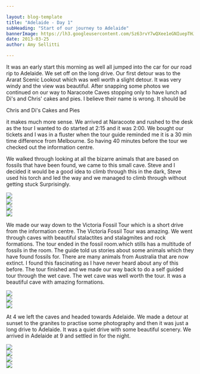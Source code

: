 ```yaml
---

layout: blog-template
title: "Adelaide - Day 1"
subHeading: "Start of our journey to Adelaide"
bannerImage: https://lh3.googleusercontent.com/Sz63rvY7wQXee1eGNIuepTHJJD21PN2I8EHlle1WbnA6WmsvZM6mZPIrGYRM4j7Lk153QBSjjz9i8V9RV3rLRIMEOviGgPuiYelmDZJBbLIOKav-1SH7f2oX8yIANFl-Wl1Hx05iMA
date: 2013-03-25
author: Amy Sellitti

---
```

It was an early start this morning as well all jumped into the car for our road rip to Adelaide. We set off on the long drive. Our first detour was to the Ararat Scenic Lookout which was well worth a slight detour. It was very windy and the view was beautiful. After snapping some photos  we continued on our way to Naracoote Caves stopping only to have lunch ad Di's and Chris' cakes and pies. I believe their name is wrong. It should be 

Chris and Di's
Cakes and Pies

it makes much more sense. We arrived at Naracoote and rushed to the desk as the tour I wanted to do started at 2:15 and it was 2:00. We bought our tickets and I was in a fluster when the tour guide reminded me it is a 30 min time difference from Melbourne. So having 40 minutes before the tour we checked out the information centre.

We walked through looking at all the bizarre animals that are based on fossils that have been found, we came to this small cave. Steve and I decided it would be a good idea to climb through this in the dark, Steve used his torch and led the way and we managed to climb through without getting stuck Surprisingly.

<div class="center-image"><img src="https://lh3.googleusercontent.com/LJ1x8osRopMRp_iLq8Xup_S6f-QHtiW6CJI1Aa0P_sOdGGJyZflUgR1A83eZ2EqQrrS6lkIIU-CIjQVaI5cg36vc03ytQ_3zx6R173Wji74w_egzXXVpK7OrKZr5W7Yw-_4fPSMzZg" /></div>
<div class="center-image"><img src="https://lh3.googleusercontent.com/o3aP36P-qPX_vvyfXkCKworPWDIOwJNG0-zCSl6yeC2ZgizvMKrTqSIB9UBe2Uytf5plxrsDfwVIZEnCcj5La5PxaAbTfmNbQd6aYmVoM5PTHzg_Ycd1xTD2VsWTO13GVPgvMst48A" /></div>
<div class="center-image"><img src="https://lh3.googleusercontent.com/8kwc-KcZAxrm2eXl34_Jkze5yL3iSVzb6snA3T2iT8qUG_YpCfoOYTobFSDT3Jp_dga5N3YJcqaELxJwu3gwgHbNFJAyPpcNIoi4m1pFYc8_izgEqkuiU3gKMYtj_GE1A0Y_n_PXZw" /></div>
<div class="center-image"><img src="https://lh3.googleusercontent.com/YWkKWLe-Vf3U-OeBtr_48S16eRl0Phg1Qs0xXGE8fELdVTh2KK_n6eNwlnHSnBaqQCGCS8ukU_B8qk1yE3fRh65IFEpSfx-h467Hs5CjqEPSeM__Gm6tRDum46ziLVjfbBg6x0lZzA" /></div>

We made our way down to the Victoria Fossil Tour which is a short drive from the information centre. The Victoria Fossil Tour was amazing. We went through caves with beautiful stalactites and stalagmites and rock formations. The tour ended in the fossil room.which stills has a multitude of fossils in the room. The guide told us stories about some animals which they have found fossils for. There are many animals from Australia that are now extinct. I found this fascinating as I have never heard about any of this before. The tour finished and we made our way back to do a self guided tour through the wet cave. The wet cave was well worth the tour. It was a beautiful cave with amazing formations. 

<div class="center-image"><img src="https://lh3.googleusercontent.com/kIozriCVSm6inWmlqwgkt9pPtAccHuyaQ1b8y9zI9MHFxHgX6MvY-_kqcwlkxcZTBtuLWfICQtVPU7jDi80mkHC8TpmacIODOnQ44JCG_w4Ec7Zsuh61I6bItpOpepf38vT33biSfA" /></div>
<div class="center-image"><img src="https://lh3.googleusercontent.com/JMpv_4MRNCnhelXR9rFWs5lpxVV4fWyh7k6krGRA5cVelIAqirX5SDjgRhwoy5-DDNN_RKTjPIhQeDdJLVL4TC1XU8H4tXg0auAXZ2QEO1tpSxsNgpnElrQCKV7psRrucEfSFLVRYw" /></div>
<div class="center-image"><img src="https://lh3.googleusercontent.com/lMeEI-toofrNgmGixwMLaPbeN9MAK-Gt5YahHcKpiiR3sY-7auPwMV9MuWTwG3PcSV-9qXIoX3rs4ERXaZXjNWoUZi-EetsWVlC5LQL93NMIACoEE6Prv_LlWhJ6lgX9J1I2YDeGSQ" /></div>

At 4 we left the caves and headed towards Adelaide. We made a detour at sunset to the granites to practise some photography and then it was just a long drive to Adelaide. It was a quiet drive with some beautiful scenery. We arrived in Adelaide at 9 and settled in for the night.

<div class="center-image"><img src="https://lh3.googleusercontent.com/1A7B-P_rezyD-NiaaF2lnVptM8CAGqh3J9ZK3yKWusD685G6hnzX0t08te-rUFIWprcYGzherQgNsoctBj3SZ2pjMFEXQGliY9Aid6Wh2djLHdBVDVtbh5JQmz5PkZmsubrTmQRe8g" /></div>
<div class="center-image"><img src="https://lh3.googleusercontent.com/YEs99Qi89PdeJB01Sga5nqlDoz2F9emWYKiN6LHBFHn759Ylcueza5JdkFG48fmdwpaRvl3hb2Xz9W5dd5VdsZxPbH8l4inCyuvt186xk2MwO1onVcFGYGN7-l-qsR_RUULKYaonnQ" /></div>
<div class="center-image"><img src="https://lh3.googleusercontent.com/hYJ0kWf7d6CbPEfeEag20kNBoJxLk68-63VPUXPqFuo8vt3P9nxWL8N5NF_0Dcr3xIZt4_91RY3eWqwAfmFXL6iso3194kiH--0ApKsO9Q5IUWTR1Ia7zvu-jaD0n9xh1F5qDLfBIA" /></div>
<div class="center-image"><img src="https://lh3.googleusercontent.com/h6nF2nu6QZpwqKCsYfa-5XZPsbk5MZn_DVy7lNfgxWv4pWiQUp64Z5MqR5775Px_U1dwyHSmtWz0jGkvvbiO7c-V2kA5ucq6b_0gpoc4mmVtxFtv6kAC2I78lXxOttm1Q5ckXRKfAg" /></div>
